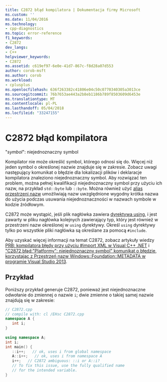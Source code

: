 ```yaml
---
title: C2872 błąd kompilatora | Dokumentacja firmy Microsoft
ms.custom: ''
ms.date: 11/04/2016
ms.technology:
- cpp-diagnostics
ms.topic: error-reference
f1_keywords:
- C2872
dev_langs:
- C++
helpviewer_keywords:
- C2872
ms.assetid: c619ef97-6e0e-41d7-867c-f8d28a07d553
author: corob-msft
ms.author: corob
ms.workload:
- cplusplus
ms.openlocfilehash: 636f263382c41806e04c50c0770340305a3013ce
ms.sourcegitcommit: 76b7653ae443a2b8eb1186b789f8503609d6453e
ms.translationtype: MT
ms.contentlocale: pl-PL
ms.lasthandoff: 05/04/2018
ms.locfileid: "33247155"
---
```

# <a name="compiler-error-c2872"></a>C2872 błąd kompilatora
"*symbol*": niejednoznaczny symbol  
  
Kompilator nie może określić symbol, którego odnosi się do. Więcej niż jeden symbol o określonej nazwie znajduje się w zakresie. Zobacz uwagi następujący komunikat o błędzie dla lokalizacji plików i deklaracje kompilatora znaleziono niejednoznaczny symbol. Aby rozwiązać ten problem, można pełnej kwalifikacji niejednoznaczny symbol przy użyciu ich nazw, na przykład `std::byte` lub `::byte`. Można również użyć [alias przestrzeni nazw](../../cpp/namespaces-cpp.md#namespace_aliases) umożliwiają nazw uwzględnione wygodny krótka nazwa do użycia podczas usuwania niejednoznaczności w nazwach symbole w kodzie źródłowym.  
  
C2872 może wystąpić, jeśli plik nagłówka zawiera [dyrektywa using](../../cpp/namespaces-cpp.md#using_directives), i jest zawarty w pliku nagłówka kolejnych zawierający typ, który jest również w przestrzeni nazw określonej w `using` dyrektywy. Określ `using` dyrektywy tylko po wszystkie pliki nagłówka są określane za pomocą `#include`.  
  
 Aby uzyskać więcej informacji na temat C2872, zobacz artykuły wiedzy [PRB: kompilatora błędy przy użyciu #import XML w Visual C++ .NET](http://support.microsoft.com/kb/316317) i ["C2872 błąd:"Platformy": niejednoznaczny symbol" komunikat o błędzie, korzystając z Przestrzeń nazw Windows::Foundation::METADATA w programie Visual Studio 2013](https://support.microsoft.com/kb/2890859).  
  
## <a name="example"></a>Przykład  
 Poniższy przykład generuje C2872, ponieważ jest niejednoznaczne odwołanie do zmiennej o nazwie `i`; dwie zmienne o takiej samej nazwie znajdują się w zakresie:  
  
```cpp  
// C2872.cpp  
// compile with: cl /EHsc C2872.cpp  
namespace A {  
   int i;  
}  
  
using namespace A;  
int i;  
int main() {  
   ::i++;   // ok, uses i from global namespace  
   A::i++;   // ok, uses i from namespace A  
   i++;   // C2872 ambiguous: ::i or A::i? 
   // To fix this issue, use the fully qualified name
   // for the intended variable. 
}  
```